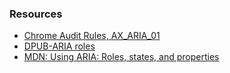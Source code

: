 ### Resources

- [Chrome Audit Rules, AX_ARIA_01](https://github.com/GoogleChrome/accessibility-developer-tools/wiki/Audit-Rules#ax_aria_01)
- [DPUB-ARIA roles](https://www.w3.org/TR/dpub-aria-1.0/)
- [MDN: Using ARIA: Roles, states, and properties](https://developer.mozilla.org/en-US/docs/Web/Accessibility/ARIA/ARIA_Techniques)